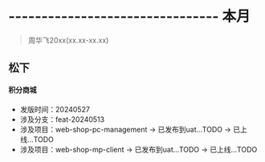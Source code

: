 # -------------------------------- 本月
> 周华飞20xx(xx.xx-xx.xx)
## 松下
#### 积分商城
* 发版时间：20240527
* 涉及分支：feat-20240513
* 涉及项目：web-shop-pc-management -> 已发布到uat...TODO -> 已上线...TODO
* 涉及项目：web-shop-mp-client -> 已发布到uat...TODO -> 已上线...TODO
